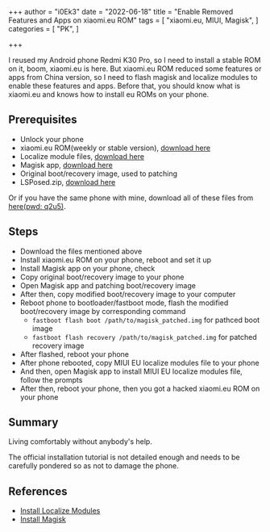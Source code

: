 +++
author = "i0Ek3"
date = "2022-06-18"
title = "Enable Removed Features and Apps on xiaomi.eu ROM"
tags = [
    "xiaomi.eu, MIUI, Magisk",
]
categories = [
    "PK",
]

+++

I reused my Android phone Redmi K30 Pro, so I need to install a stable ROM on it, boom, xiaomi.eu is here. But xiaomi.eu ROM reduced some features or apps from China version, so I need to flash magisk and localize modules to enable these features and apps. Before that, you should know what is xiaomi.eu and knows how to install eu ROMs on your phone.


## Prerequisites

- Unlock your phone
- xiaomi.eu ROM(weekly or stable version), [download here](https://sourceforge.net/projects/xiaomi-eu-multilang-miui-roms/files/xiaomi.eu/)
- Localize module files, [download here](https://minamigo-my.sharepoint.com/:f:/g/personal/koizumishouta_minamigo_onmicrosoft_com/EgLhpcA_G_5IugTq10F90r0BzUbaO7aHamxpZCUUgBgefg?e=VVvXXd)
- Magisk app, [download here](https://github.com/topjohnwu/Magisk/releases)
- Original boot/recovery image, used to patching
- LSPosed.zip, [download here](https://github.com/LSPosed/LSPosed/releases)

Or if you have the same phone with mine, download all of these files from [here(pwd: q2u5)](https://www.aliyundrive.com/s/H5e9kpQZwQ2).


## Steps

- Download the files mentioned above
- Install xiaomi.eu ROM on your phone, reboot and set it up
- Install Magisk app on your phone, check 
- Copy original boot/recovery image to your phone
- Open Magisk app and patching boot/recovery image
- After then, copy modified boot/recovery image to your computer
- Reboot phone to bootloader/fastboot mode, flash the modified boot/recovery image by corresponding command
    - `fastboot flash boot /path/to/magisk_patched.img` for pathced boot image
    - `fastboot flash recovery /path/to/magisk_patched.img` for patched recovery image
- After flashed, reboot your phone
- After phone rebooted, copy MIUI EU localize modules file to your phone
- And then, open Magisk app to install MIUI EU localize modules file, follow the prompts
- After then, reboot your phone, then you got a hacked xiaomi.eu ROM on your phone


## Summary

Living comfortably without anybody's help. 

The official installation tutorial is not detailed enough and needs to be carefully pondered so as not to damage the phone.


## References

- [Install Localize Modules](https://blog.minamigo.moe/archives/184)
- [Install Magisk](https://topjohnwu.github.io/Magisk/install.html)
